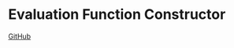 # Evaluation Function Constructor

[GitHub](https://github.com/TheParaziT/Evaluation-Function-Constructor)